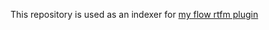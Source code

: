 This repository is used as an indexer for [my flow rtfm plugin](https://github.com/cibere/Flow.Launcher.Plugin.rtfm)